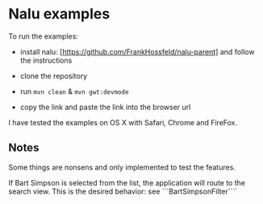 # Nalu examples

To run the examples:

* install nalu: [https://github.com/FrankHossfeld/nalu-parent] and follow the instructions

* clone the repository

* run ```mvn clean``` & ```mvn gwt:devmode```

* copy the link and paste the link into the browser url


I have tested the examples on OS X with Safari, Chrome and FireFox.


## Notes

Some things are nonsens and only implemented to test the features.


If Bart Simpson is selected from the list, the application will route to the search view. This is the desired behavior: see ```BartSimpsonFilter````
